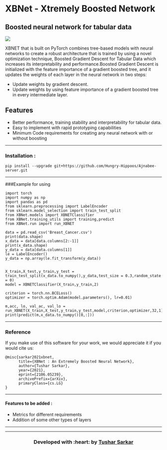 # XBNet - Xtremely Boosted Network
## Boosted neural network for tabular data

[![](https://img.shields.io/badge/Made_with-PyTorch-res?style=for-the-badge&logo=pytorch)](https://pytorch.org/ "PyTorch")


XBNET that is built on PyTorch combines tree-based models with neural networks to create a robust architecture that is trained by using
a novel optimization technique, Boosted Gradient Descent for Tabular
Data which increases its interpretability and performance.Boosted Gradient Descent is initialized with the
feature importance of a gradient boosted tree, and it updates the weights of each
layer in the neural network in two steps:
- Update weights by gradient descent.
- Update weights by using feature importance of a gradient boosted tree
in every intermediate layer.

## Features

- Better performance, training stability and interpretability for tabular data.
- Easy to implement with rapid prototyping capabilities
- Minimum Code requirements for creating any neural network with or without boosting

---
### Installation :
```
pip install --upgrade git+https://github.com/Hungry-Hippoos/Ajnabee-server.git
```
---

###Example for using
```
import torch
import numpy as np
import pandas as pd
from sklearn.preprocessing import LabelEncoder
from sklearn.model_selection import train_test_split
from XBNet.models import XBNETClassifier
from XBNet.training_utils import training,predict
from XBNet.run import run_XBNET

data = pd.read_csv('Breast_Cancer.csv')
print(data.shape)
x_data = data[data.columns[2:-1]]
print(x_data.shape)
y_data = data[data.columns[1]]
le = LabelEncoder()
y_data = np.array(le.fit_transform(y_data))


X_train,X_test,y_train,y_test = train_test_split(x_data.to_numpy(),y_data,test_size = 0.3,random_state = 0)
model = XBNETClassifier(X_train,y_train,2)

criterion = torch.nn.BCELoss()
optimizer = torch.optim.Adam(model.parameters(), lr=0.01)

m,acc, lo, val_ac, val_lo = run_XBNET(X_train,X_test,y_train,y_test,model,criterion,optimizer,32,1)
print(predict(m,x_data.to_numpy()[0,:]))

```

---
### Reference
If you make use of this software for your work, we would appreciate it if you would cite us:
```
@misc{sarkar2021xbnet,
      title={XBNet : An Extremely Boosted Neural Network}, 
      author={Tushar Sarkar},
      year={2021},
      eprint={2106.05239},
      archivePrefix={arXiv},
      primaryClass={cs.LG}
}
```
---
 #### Features to be added :
- Metrics for different requirements
- Addition of some other types of layers

---


---
<h3 align="center"><b>Developed with :heart: by <a href="https://github.com/tusharsarkar3">Tushar Sarkar</a>
